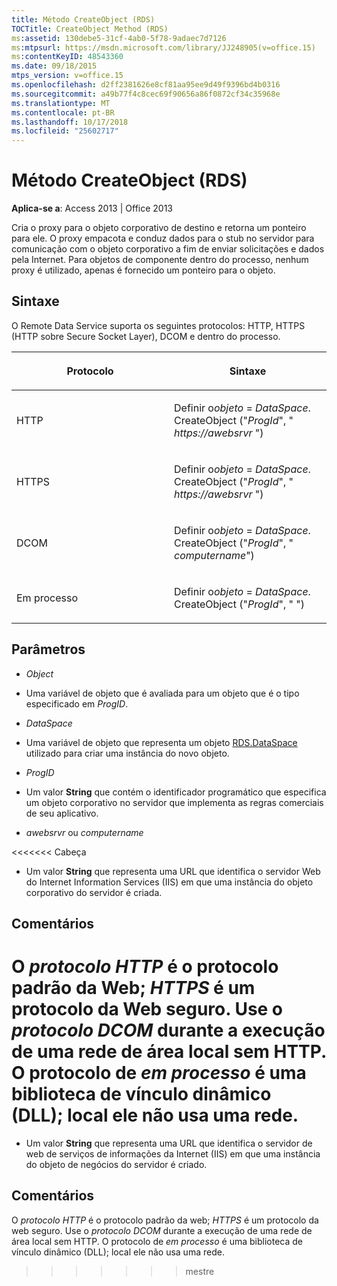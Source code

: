 ```yaml
---
title: Método CreateObject (RDS)
TOCTitle: CreateObject Method (RDS)
ms:assetid: 130debe5-31cf-4ab0-5f78-9adaec7d7126
ms:mtpsurl: https://msdn.microsoft.com/library/JJ248905(v=office.15)
ms:contentKeyID: 48543360
ms.date: 09/18/2015
mtps_version: v=office.15
ms.openlocfilehash: d2ff2381626e8cf81aa95ee9d49f9396bd4b0316
ms.sourcegitcommit: a49b77f4c8cec69f90656a86f0872cf34c35968e
ms.translationtype: MT
ms.contentlocale: pt-BR
ms.lasthandoff: 10/17/2018
ms.locfileid: "25602717"
---
```

# <a name="createobject-method-rds"></a>Método CreateObject (RDS)


**Aplica-se a**: Access 2013 | Office 2013


Cria o proxy para o objeto corporativo de destino e retorna um ponteiro para ele. O proxy empacota e conduz dados para o stub no servidor para comunicação com o objeto corporativo a fim de enviar solicitações e dados pela Internet. Para objetos de componente dentro do processo, nenhum proxy é utilizado, apenas é fornecido um ponteiro para o objeto.

## <a name="syntax"></a>Sintaxe

O Remote Data Service suporta os seguintes protocolos: HTTP, HTTPS (HTTP sobre Secure Socket Layer), DCOM e dentro do processo.

<table>
<colgroup>
<col style="width: 50%" />
<col style="width: 50%" />
</colgroup>
<thead>
<tr class="header">
<th><p>Protocolo</p></th>
<th><p>Sintaxe</p></th>
</tr>
</thead>
<tbody>
<tr class="odd">
<td><p>HTTP</p></td>
<td><p>Definir o<em>objeto</em> = <em>DataSpace</em>. CreateObject (&quot;<em>ProgId</em>&quot;, &quot; <em>https://awebsrvr</em> &quot;)</p></td>
</tr>
<tr class="even">
<td><p>HTTPS</p></td>
<td><p>Definir o<em>objeto</em> = <em>DataSpace</em>. CreateObject (&quot;<em>ProgId</em>&quot;, &quot; <em>https://awebsrvr</em> &quot;)</p></td>
</tr>
<tr class="odd">
<td><p>DCOM</p></td>
<td><p>Definir o<em>objeto</em> = <em>DataSpace</em>. CreateObject (&quot;<em>ProgId</em>&quot;, &quot; <em>computername</em>&quot;)</p></td>
</tr>
<tr class="even">
<td><p>Em processo</p></td>
<td><p>Definir o<em>objeto</em> = <em>DataSpace</em>. CreateObject (&quot;<em>ProgId</em>&quot;, &quot; &quot;)</p></td>
</tr>
</tbody>
</table>


## <a name="parameters"></a>Parâmetros

  - *Object*

  - Uma variável de objeto que é avaliada para um objeto que é o tipo especificado em *ProgID*.

  - *DataSpace*

  - Uma variável de objeto que representa um objeto [RDS.DataSpace](dataspace-object-rds.md) utilizado para criar uma instância do novo objeto.

  - *ProgID*

  - Um valor **String** que contém o identificador programático que especifica um objeto corporativo no servidor que implementa as regras comerciais de seu aplicativo.

  - *awebsrvr* ou *computername*

<<<<<<< Cabeça
  - Um valor **String** que representa uma URL que identifica o servidor Web do Internet Information Services (IIS) em que uma instância do objeto corporativo do servidor é criada.

## <a name="remarks"></a>Comentários

<a name="the-http-protocol-is-the-standard-web-protocol-https-is-a-secure-web-protocol-use-the-dcom-protocol-when-running-a-local-area-network-without-http-the-in-process-protocol-is-a-local-dynamic-link-library-dll-it-does-not-use-a-network"></a>O *protocolo HTTP* é o protocolo padrão da Web; *HTTPS* é um protocolo da Web seguro. Use o *protocolo DCOM* durante a execução de uma rede de área local sem HTTP. O protocolo de *em processo* é uma biblioteca de vínculo dinâmico (DLL); local ele não usa uma rede.
=======
  - Um valor **String** que representa uma URL que identifica o servidor de web de serviços de informações da Internet (IIS) em que uma instância do objeto de negócios do servidor é criado.

## <a name="remarks"></a>Comentários

O *protocolo HTTP* é o protocolo padrão da web; *HTTPS* é um protocolo da web seguro. Use o *protocolo DCOM* durante a execução de uma rede de área local sem HTTP. O protocolo de *em processo* é uma biblioteca de vínculo dinâmico (DLL); local ele não usa uma rede.
>>>>>>> mestre

